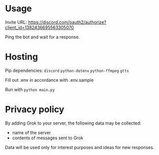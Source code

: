 # Usage
Invite URL: https://discord.com/oauth2/authorize?client_id=1382436695563305070

Ping the bot and wait for a response.

# Hosting
Pip dependencies:
`discord`
`python-dotenv`
`python-ffmpeg`
`gtts`

Fill out .env in accordance with .env.sample

Run with `python main.py` 

# Privacy policy
By adding Grok to your server, the following data may be collected:
- name of the server
- contents of messages sent to Grok

Data will be used only for interest purposes and ideas for new responses.
